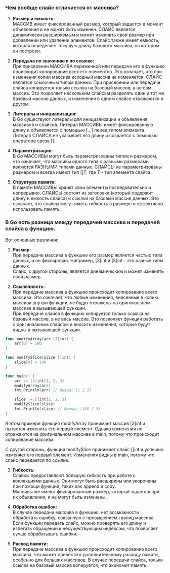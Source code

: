 ### Чем вообще слайс отличается от массива?

1) **Размер и емкость**: <br>
   МАССИВ имеет фиксированный размер, который задается в момент объявления и не может быть изменен.
   СЛАЙС является динамически расширяемым и может изменять свой размер при добавлении или удалении элементов.
   Слайс также имеет емкость, которая определяет текущую длину базового массива, на котором он построен.

2) **Передача по значению и по ссылке:** <br>
   При присвоении МАССИВА переменной или передаче его в функцию происходит копирование всех его элементов.
   Это означает, что при изменении копии массива исходный массив не изменяется.
   СЛАЙС является ссылочным типом данных.
   При присвоении или передаче слайса копируется только ссылка на базовый массив, а не сам массив.
   Это позволяет нескольким слайсам разделять один и тот же базовый массив данных, и изменения в одном слайсе отражаются в другом.

3) **Литералы и инициализация:** <br>
   В Go существуют литералы для инициализации и объявления массивов и слайсов.
   Литерал МАССИВЫ имеет фиксированную длину и объявляется с помощью [...] перед типом элемента.
   Литерал СЛАЙСА не указывает его длину и создается с помощью оператора среза [].

4) **Параметризация:** <br>
   В Go МАССИВЫ могут быть параметризованы типом и размером, что означает, что массивы одного типа с разными размерами являются РАЗНЫМИ типами данных.
   СЛАЙСЫ не параметризованы размером и всегда имеют тип []T, где T - тип элемента слайса.

5) **Структура памяти:** <br>
   В памяти МАССИВЫ хранят свои элементы последовательно и непрерывно.
   СЛАЙСЫ состоят из заголовка (который содержит длину и емкость слайса) и ссылки на базовый массив данных.
   Это означает, что слайсы могут иметь гибкость в размере и эффективно использовать память.

### В Go есть разница между передачей массива и передачей слайса в функцию. 

Вот основные различия:

1) **Размер:** <br>
При передаче массива в функцию его размер является частью типа данных, и он фиксирован. 
Например, [3]int и [5]int - это разные типы данных. <br>
Слайс, с другой стороны, является динамическим и может изменять свой размер.

2) **Ссылочность:** <br>
При передаче массива в функцию происходит копирование всего массива. 
Это означает, что любые изменения, внесенные в копию массива внутри функции, не будут отражены на оригинальном массиве в вызывающей функции. <br>
При передаче слайса в функцию копируется только ссылка на базовый массив, а не весь массив. 
Это позволяет функции работать с оригинальным слайсом и вносить изменения, которые будут видны в вызывающей функции.

```go
func modifyArray(arr [3]int) {
    arr[0] = 100
}

func modifySlice(slice []int) {
    slice[0] = 100
}

func main() {
    arr := [3]int{1, 2, 3}
    modifyArray(arr)
    fmt.Println(arr) // Вывод: [1 2 3]

    slice := []int{1, 2, 3}
    modifySlice(slice)
    fmt.Println(slice) // Вывод: [100 2 3]
}
```
В этом примере функция modifyArray принимает массив [3]int и пытается изменить его первый элемент. 
Однако изменения не отражаются на оригинальном массиве в main, потому что происходит копирование массива.

С другой стороны, функция modifySlice принимает слайс []int и успешно изменяет его первый элемент. 
Изменения видны в main, потому что слайс передается по ссылке.

3) **Гибкость:** <br>
Слайсы предоставляют большую гибкость при работе с коллекциями данных. Они могут быть расширены или укорочены при помощи функций, таких как append и copy. <br>
Массивы же имеют фиксированный размер, который задается при их объявлении, и не могут быть изменены.

4) **Обработка ошибок:** <br> 
В случае передачи массива в функцию, нет возможности обработать ошибку, связанную с превышением границ массива. 
Если функции передать слайс, можно проверять его длину и избегать обращений к несуществующим индексам, что позволяет лучше обрабатывать ошибки.

7) **Расход памяти:** <br> 
При передаче массива в функцию происходит копирование всего массива, что может привести к дополнительному расходу памяти, особенно для больших массивов. 
В случае передачи слайса, только ссылка на базовый массив копируется, что экономит память.

